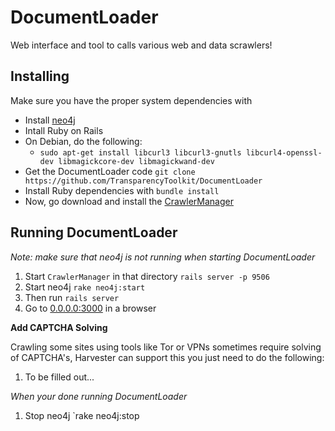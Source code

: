 DocumentLoader
==============

Web interface and tool to calls various web and data scrawlers!

## Installing

Make sure you have the proper system dependencies with

- Install [neo4j](http://debian.neo4j.org)
- Intall Ruby on Rails
- On Debian, do the following:
  - `sudo apt-get install libcurl3 libcurl3-gnutls libcurl4-openssl-dev libmagickcore-dev libmagickwand-dev`
- Get the DocumentLoader code `git clone https://github.com/TransparencyToolkit/DocumentLoader`
- Install Ruby dependencies with `bundle install`
- Now, go download and install the [CrawlerManager](https://github.com/TransparencyToolkit/CrawlerManager)


## Running DocumentLoader

*Note: make sure that neo4j is not running when starting DocumentLoader*

1. Start `CrawlerManager` in that directory `rails server -p 9506`
2. Start neo4j `rake neo4j:start`
3. Then run `rails server`
4. Go to [0.0.0.0:3000](http://0.0.0.0:3000) in a browser

**Add CAPTCHA Solving**

Crawling some sites using tools like Tor or VPNs sometimes require solving of CAPTCHA's, Harvester can support this you just need to do the following:

1. To be filled out...

*When your done running DocumentLoader*

1. Stop neo4j `rake neo4j:stop

